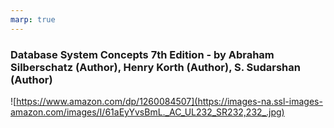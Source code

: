 ```yaml
---
marp: true
---
```


### Database System Concepts 7th Edition - by Abraham Silberschatz (Author), Henry Korth (Author), S. Sudarshan (Author)

![https://www.amazon.com/dp/1260084507](https://images-na.ssl-images-amazon.com/images/I/61aEyYvsBmL._AC_UL232_SR232,232_.jpg)
